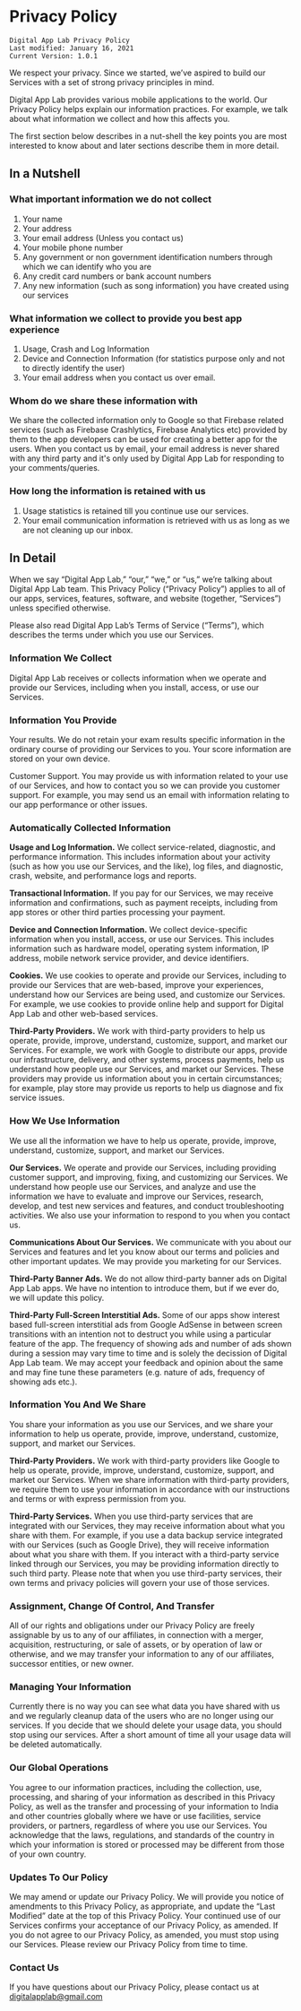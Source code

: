 # Privacy Policy
```
Digital App Lab Privacy Policy
Last modified: January 16, 2021
Current Version: 1.0.1
```
We respect your privacy. Since we started, we’ve aspired to build our Services with a set of strong privacy principles in mind.

Digital App Lab provides various mobile applications to the world. Our Privacy Policy helps explain our information practices. For example, we talk about what information we collect and how this affects you.

The first section below describes in a nut-shell the key points you are most interested to know about and later sections describe them in more detail.


## In a Nutshell
### What important information we do not collect
1. Your name
2. Your address
3. Your email address (Unless you contact us)
3. Your mobile phone number
4. Any government or non government identification numbers through which we can identify who you are
5. Any credit card numbers or bank account numbers
6. Any new information (such as song information) you have created using our services

### What information we collect to provide you best app experience
1. Usage, Crash and Log Information
2. Device and Connection Information (for statistics purpose only and not to directly identify the user)
3. Your email address when you contact us over email.

### Whom do we share these information with
We share the collected information only to Google so that Firebase related services (such as Firebase Crashlytics, Firebase Analytics etc) provided by them to the app developers can be used for creating a better app for the users. When you contact us by email, your email address is never shared with any third party and it's only used by Digital App Lab for responding to your comments/queries.

### How long the information is retained with us
1. Usage statistics is retained till you continue use our services.
2. Your email communication information is retrieved with us as long as we are not cleaning up our inbox.


## In Detail
When we say “Digital App Lab,” “our,” “we,” or “us,” we’re talking about Digital App Lab team. This Privacy Policy (“Privacy Policy”) applies to all of our apps, services, features, software, and website (together, “Services”) unless specified otherwise.

Please also read Digital App Lab’s Terms of Service (“Terms”), which describes the terms under which you use our Services.

### Information We Collect
Digital App Lab receives or collects information when we operate and provide our Services, including when you install, access, or use our Services.

### Information You Provide
Your results. We do not retain your exam results specific information in the ordinary course of providing our Services to you. Your score information are stored on your own device.

Customer Support. You may provide us with information related to your use of our Services, and how to contact you so we can provide you customer support. For example, you may send us an email with information relating to our app performance or other issues.

### Automatically Collected Information
**Usage and Log Information.** We collect service-related, diagnostic, and performance information. This includes information about your activity (such as how you use our Services, and the like), log files, and diagnostic, crash, website, and performance logs and reports.

**Transactional Information.** If you pay for our Services, we may receive information and confirmations, such as payment receipts, including from app stores or other third parties processing your payment.

**Device and Connection Information.** We collect device-specific information when you install, access, or use our Services. This includes information such as hardware model, operating system information, IP address, mobile network service provider, and device identifiers.

**Cookies.** We use cookies to operate and provide our Services, including to provide our Services that are web-based, improve your experiences, understand how our Services are being used, and customize our Services. For example, we use cookies to provide online help and support for Digital App Lab and other web-based services.

**Third-Party Providers.** We work with third-party providers to help us operate, provide, improve, understand, customize, support, and market our Services. For example, we work with Google to distribute our apps, provide our infrastructure, delivery, and other systems, process payments, help us understand how people use our Services, and market our Services. These providers may provide us information about you in certain circumstances; for example, play store may provide us reports to help us diagnose and fix service issues.

### How We Use Information
We use all the information we have to help us operate, provide, improve, understand, customize, support, and market our Services.

**Our Services.** We operate and provide our Services, including providing customer support, and improving, fixing, and customizing our Services. We understand how people use our Services, and analyze and use the information we have to evaluate and improve our Services, research, develop, and test new services and features, and conduct troubleshooting activities. We also use your information to respond to you when you contact us.

**Communications About Our Services.** We communicate with you about our Services and features and let you know about our terms and policies and other important updates. We may provide you marketing for our Services.

**Third-Party Banner Ads.** We do not allow third-party banner ads on Digital App Lab apps. We have no intention to introduce them, but if we ever do, we will update this policy.

**Third-Party Full-Screen Interstitial Ads.** Some of our apps show interest based full-screen interstitial ads from Google AdSense in between screen transitions with an intention not to destruct you while using a particular feature of the app. The frequency of showing ads and number of ads shown during a session may vary time to time and is solely the decission of Digital App Lab team. We may accept your feedback and opinion about the same and may fine tune these parameters (e.g. nature of ads, frequency of showing ads etc.).

### Information You And We Share
You share your information as you use our Services, and we share your information to help us operate, provide, improve, understand, customize, support, and market our Services.

**Third-Party Providers.** We work with third-party providers like Google to help us operate, provide, improve, understand, customize, support, and market our Services. When we share information with third-party providers, we require them to use your information in accordance with our instructions and terms or with express permission from you. 

**Third-Party Services.** When you use third-party services that are integrated with our Services, they may receive information about what you share with them. For example, if you use a data backup service integrated with our Services (such as Google Drive), they will receive information about what you share with them. If you interact with a third-party service linked through our Services, you may be providing information directly to such third party. Please note that when you use third-party services, their own terms and privacy policies will govern your use of those services.

### Assignment, Change Of Control, And Transfer
All of our rights and obligations under our Privacy Policy are freely assignable by us to any of our affiliates, in connection with a merger, acquisition, restructuring, or sale of assets, or by operation of law or otherwise, and we may transfer your information to any of our affiliates, successor entities, or new owner.

### Managing Your Information
Currently there is no way you can see what data you have shared with us and we regularly cleanup data of the users who are no longer using our services. If you decide that we should delete your usage data, you should stop using our services. After a short amount of time all your usage data will be deleted automatically.

### Our Global Operations
You agree to our information practices, including the collection, use, processing, and sharing of your information as described in this Privacy Policy, as well as the transfer and processing of your information to India and other countries globally where we have or use facilities, service providers, or partners, regardless of where you use our Services. You acknowledge that the laws, regulations, and standards of the country in which your information is stored or processed may be different from those of your own country.

### Updates To Our Policy
We may amend or update our Privacy Policy. We will provide you notice of amendments to this Privacy Policy, as appropriate, and update the “Last Modified” date at the top of this Privacy Policy. Your continued use of our Services confirms your acceptance of our Privacy Policy, as amended. If you do not agree to our Privacy Policy, as amended, you must stop using our Services. Please review our Privacy Policy from time to time.

### Contact Us
If you have questions about our Privacy Policy, please contact us at [digitalapplab@gmail.com](mailto:digitalapplab@gmail.com)
